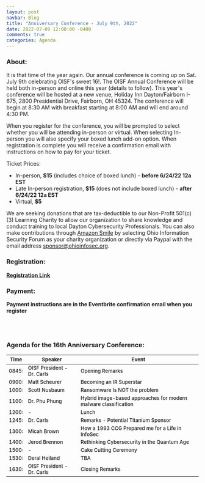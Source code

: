 ```yaml
---
layout: post
navbar: Blog
title: "Anniversary Conference - July 9th, 2022"
date: 2022-07-09 12:00:00 -0400
comments: true
categories: Agenda
---
```

### About:
It is that time of the year again. Our annual conference is coming up on Sat. July 9th celebrating OISF's sweet 16!. The OISF Annual Conference will be held both in-person and online this year (details to follow). This year's conference will be hosted at a new venue, Holiday Inn Dayton/Fairborn I-675, 2800 Presidential Drive, Fairborn, OH 45324. The conference will begin at 8:30 AM with breakfast starting at 8:00 AM and will end around 4:30 PM.  

When you register for the conference, you will be prompted to select whether you will be attending in-person or virtual. When selecting In-person you will also specify your boxed lunch add-on option. When registration is complete you will receive a confirmation email with instructions on how to pay for your ticket.

Ticket Prices:

* In-person, **$15** (includes choice of boxed lunch) - **before 6/24/22 12a EST**  
* Late In-person registration, **$15** (does not include boxed lunch) - **after 6/24/22 12a EST**  
* Virtual, **$5**  
    
We are seeking donations that are tax-deductible to our Non-Profit 501(c)(3) Learning Charity to allow our organization to share knowledge and conduct training to local Dayton Cybersecurity Professionals. You can also make contributions through [Amazon Smile](https://smile.amazon.com/ch/26-1330537) by selecting Ohio Information Security Forum as your charity organization or directly via Paypal with the email address sponsor@ohioinfosec.org. 


### Registration:
**[Registration Link](https://www.eventbrite.com/e/oisf-annual-conference-sweet-16-tickets-337619247257)**

### Payment:
**Payment instructions are in the Eventbrite confirmation email when you register**

<br><br>
### Agenda for the 16th Anniversary Conference:  
<table class="table table-striped table-bordered table-hover table-condensed" style="font-size:13px; font-weight:500;">
  <thead>
    <tr>
      <th>Time</th>
      <th>Speaker</th>
      <th>Event</th>
    </tr>
  </thead>
  <tbody>
    <tr>
      <td>0845:</td>
      <td>OISF President - Dr. Carls</td>
      <td>Opening Remarks</td>
    </tr>
    <tr>
      <td>0900:</td>
      <td>Matt Scheurer</td>
      <td>Becoming an IR Superstar</td>
    </tr>
     <tr>
      <td>1000:</td>
      <td>Scott Nusbaum</td>
      <td>Ransomware Is NOT the problem</td>
    </tr>
    <tr>
      <td>1100:</td>
      <td>Dr. Phu Phung</td>
      <td>Hybrid image-based approaches for modern malware classification</td>
    </tr>
    <tr>
      <td>1200:</td>
      <td>-</td>
      <td>Lunch</td>
    </tr>
    <tr>
      <td>1245:</td>
      <td>Dr. Carls</td>
      <td>Remarks - Potential Titanium Sponsor</td>
    </tr>
    <tr>
      <td>1300:</td>
      <td>Micah Brown</td>
      <td>How a 1993 CCG Prepared me for a Life in InfoSec</td>
    </tr>
    <tr>
      <td>1400:</td>
      <td>Jerod Brennon</td>
      <td>Rethinking Cybersecurity in the Quantum Age</td>
    </tr>
    <tr>
      <td>1500:</td>
      <td>-</td>
      <td>Cake Cutting Ceremony</td>
    </tr>
    <tr>
      <td>1530:</td>
      <td>Deral Heiland</td>
      <td>TBA</td>
    </tr>
    <tr>
      <td>1630:</td>
      <td>OISF President - Dr. Carls</td>
      <td>Closing Remarks</td>
    </tr>
  </tbody>
</table>



